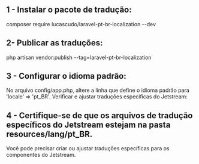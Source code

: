 ## 1 - Instalar o pacote de tradução:
composer require lucascudo/laravel-pt-br-localization --dev

## 2- Publicar as traduções:
php artisan vendor:publish --tag=laravel-pt-br-localization

## 3 - Configurar o idioma padrão:
No arquivo config/app.php, altere a linha que define o idioma padrão para 'locale' => 'pt_BR'.
Verificar e ajustar traduções específicas do Jetstream:

## 4 - Certifique-se de que os arquivos de tradução específicos do Jetstream estejam na pasta resources/lang/pt_BR. 
Você pode precisar criar ou ajustar traduções específicas para os componentes do Jetstream.
